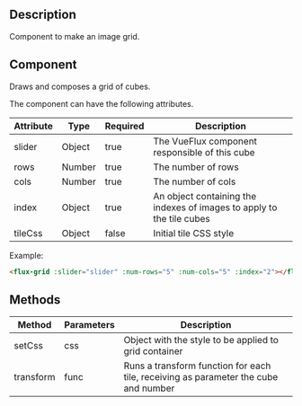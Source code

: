 ---
---

## Description

Component to make an image grid.

## Component

Draws and composes a grid of cubes.

The component can have the following attributes.

| Attribute | Type | Required | Description |
|-----------|------|----------|-------------|
| slider | Object | true | The VueFlux component responsible of this cube |
| rows | Number | true | The number of rows |
| cols | Number | true | The number of cols |
| index | Object | true | An object containing the indexes of images to apply to the tile cubes |
| tileCss | Object | false | Initial tile CSS style |

Example:
``` html
<flux-grid :slider="slider" :num-rows="5" :num-cols="5" :index="2"></flux-grid>
```

## Methods

| Method | Parameters | Description |
|--------|------------|-------------|
| setCss | css | Object with the style to be applied to grid container |
| transform | func | Runs a transform function for each tile, receiving as parameter the cube and number |
